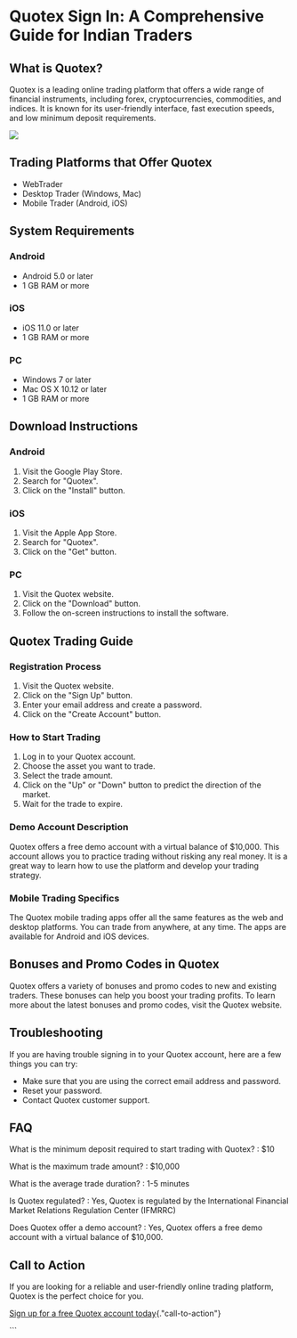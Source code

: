 # Quotex Sign In: A Comprehensive Guide for Indian Traders

## What is Quotex?

Quotex is a leading online trading platform that offers a wide range of
financial instruments, including forex, cryptocurrencies, commodities,
and indices. It is known for its user-friendly interface, fast execution
speeds, and low minimum deposit requirements.

[![](https://static.quotex.io/files/3_en/300_250.jpg)](https://traff.sbs/brokerqxlid)

## Trading Platforms that Offer Quotex

-   WebTrader
-   Desktop Trader (Windows, Mac)
-   Mobile Trader (Android, iOS)

## System Requirements

### Android

-   Android 5.0 or later
-   1 GB RAM or more

### iOS

-   iOS 11.0 or later
-   1 GB RAM or more

### PC

-   Windows 7 or later
-   Mac OS X 10.12 or later
-   1 GB RAM or more

## Download Instructions

### Android

1.  Visit the Google Play Store.
2.  Search for "Quotex".
3.  Click on the "Install" button.

### iOS

1.  Visit the Apple App Store.
2.  Search for "Quotex".
3.  Click on the "Get" button.

### PC

1.  Visit the Quotex website.
2.  Click on the "Download" button.
3.  Follow the on-screen instructions to install the software.

## Quotex Trading Guide

### Registration Process

1.  Visit the Quotex website.
2.  Click on the "Sign Up" button.
3.  Enter your email address and create a password.
4.  Click on the "Create Account" button.

### How to Start Trading

1.  Log in to your Quotex account.
2.  Choose the asset you want to trade.
3.  Select the trade amount.
4.  Click on the "Up" or "Down" button to predict the
    direction of the market.
5.  Wait for the trade to expire.

### Demo Account Description

Quotex offers a free demo account with a virtual balance of \$10,000.
This account allows you to practice trading without risking any real
money. It is a great way to learn how to use the platform and develop
your trading strategy.

### Mobile Trading Specifics

The Quotex mobile trading apps offer all the same features as the web
and desktop platforms. You can trade from anywhere, at any time. The
apps are available for Android and iOS devices.

## Bonuses and Promo Codes in Quotex

Quotex offers a variety of bonuses and promo codes to new and existing
traders. These bonuses can help you boost your trading profits. To learn
more about the latest bonuses and promo codes, visit the Quotex website.

## Troubleshooting

If you are having trouble signing in to your Quotex account, here are a
few things you can try:

-   Make sure that you are using the correct email address and password.
-   Reset your password.
-   Contact Quotex customer support.

## FAQ

What is the minimum deposit required to start trading with Quotex?
:   \$10

What is the maximum trade amount?
:   \$10,000

What is the average trade duration?
:   1-5 minutes

Is Quotex regulated?
:   Yes, Quotex is regulated by the International Financial Market
    Relations Regulation Center (IFMRRC)

Does Quotex offer a demo account?
:   Yes, Quotex offers a free demo account with a virtual balance of
    \$10,000.

## Call to Action

If you are looking for a reliable and user-friendly online trading
platform, Quotex is the perfect choice for you.

[Sign up for a free Quotex account
today](\%22https://traff.sbs/brokerqxsignup\%22){."call-to-action"}

\`\`\`

